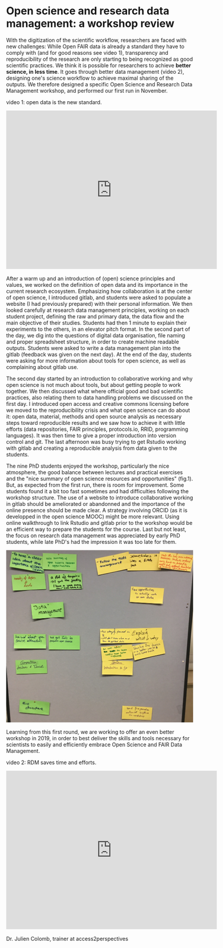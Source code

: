 Open science and research data management: a workshop review
====================

With the digitization of the scientific workflow, researchers are faced with new challenges: While Open FAIR data is already a standard they have to comply with (and for good reasons see video 1), transparency and reproducibility of the research are only starting to being recognized as good scientific practices. We think it is possible for researchers to achieve **better science, in less time**. It goes through better data management (video 2), designing one's science workflow to achieve maximal sharing of the outputs. We therefore designed a specific Open Science and Research Data Management workshop, and performed our first run in November.  

video 1: open data is the new standard.
<iframe src="https://widgets.figshare.com/articles/7379942/embed?show_title=0" width="568" height="426" frameborder="0"></iframe>


After a warm up and an introduction of (open) science principles and values, we worked on the definition of open data and its importance in the current research ecosystem. Emphasizing how collaboration is at the center of open science, I introduced gitlab, and students were asked to populate a website (I had previously prepared) with their personal information. We then looked carefully at research data management principles, working on each student project, defining the raw and primary data, the data flow and the main objective of their studies. Students had then 1 minute to explain their experiments to the others, in an elevator pitch format. In the second part of the day, we dig into the questions of digital data organisation, file naming and proper spreadsheet structure, in order to create machine readable outputs. Students were asked to write a data management plan into the gitlab (feedback was given on the next day). At the end of the day, students were asking for more information about tools for open science, as well as complaining about gitlab use.

The second day started by an introduction to collaborative working and why open science is not much about tools, but about getting people to work together. We then discussed what where official good and bad scientific practices, also relating them to data handling problems we discussed on the first day. I introduced open access and creative commons licensing before we moved to the reproducibility crisis and what open science can do about it:  open data, material, methods and open source analysis as necessary steps toward reproducible results and we saw how to achieve it with little efforts (data repositories, FAIR principles, protocols.io, RRID, programming languages). It was then time to give a proper introduction into version control and git. The last afternoon was busy trying to get Rstudio working with gitlab and creating a reproducible analysis from data given to the students. 





The nine PhD students enjoyed the workshop, particularly the nice atmosphere, the good balance between lectures and practical exercises and the "nice summary of open science resources and opportunities" (fig.1). But, as expected from the first run, there is room for improvement. Some students found it a bit too fast sometimes and had difficulties following the workshop structure. The use of a website to introduce collaborative working in gitlab should be ameliorated or abandonned and the importance of the online presence should be made clear. A strategy involving ORCID (as it is developped in the open science MOOC) might be more relevant. Using online walkthrough to link Rstudio and gitlab prior to the workshop would be an efficient way to prepare the students for the course.
Last but not least, the focus on research data management was appreciated by early PhD students, while late PhD's had the impression it was too late for them. 

![Fig1: Feedback from students, they were asked to give one positive and one negative feedback.](2018_Feedback_bochum.JPG)


Learning from this first round, we are working to offer an even better workshop in 2019, in order to best deliver the skills and tools necessary for scientists to easily and efficiently embrace Open Science and FAIR Data Management. 

video 2: RDM saves time and efforts.
<iframe src="https://widgets.figshare.com/articles/7163396/embed?show_title=0" width="568" height="426" frameborder="0"></iframe>

Dr. Julien Colomb, trainer at access2perspectives




